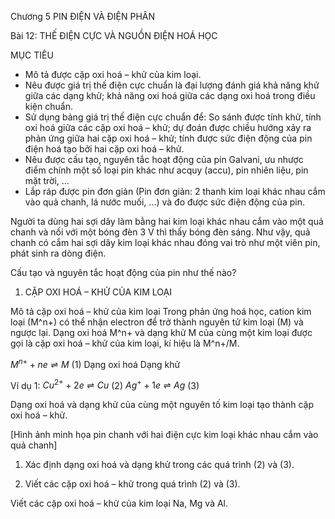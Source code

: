 Chương 5
PIN ĐIỆN VÀ ĐIỆN PHÂN

Bài 12: THẾ ĐIỆN CỰC VÀ NGUỒN ĐIỆN HOÁ HỌC

MỤC TIÊU
- Mô tả được cặp oxi hoá – khử của kim loại.
- Nêu được giá trị thế điện cực chuẩn là đại lượng đánh giá khả năng khử giữa các dạng khử; khả năng oxi hoá giữa các dạng oxi hoá trong điều kiện chuẩn.
- Sử dụng bảng giá trị thế điện cực chuẩn để: So sánh được tính khử, tính oxi hoá giữa các cặp oxi hoá – khử; dự đoán được chiều hướng xảy ra phản ứng giữa hai cặp oxi hoá – khử; tính được sức điện động của pin điện hoá tạo bởi hai cặp oxi hoá – khử.
- Nêu được cấu tạo, nguyên tắc hoạt động của pin Galvani, ưu nhược điểm chính một số loại pin khác như acquy (accu), pin nhiên liệu, pin mặt trời, ...
- Lắp ráp được pin đơn giản (Pin đơn giản: 2 thanh kim loại khác nhau cắm vào quả chanh, lá nước muối, ...) và đo được sức điện động của pin.

Người ta dùng hai sợi dây làm bằng hai kim loại khác nhau cắm vào một quả chanh và nối với một bóng đèn 3 V thì thấy bóng đèn sáng. Như vậy, quả chanh có cắm hai sợi dây kim loại khác nhau đóng vai trò như một viên pin, phát sinh ra dòng điện.

Cấu tạo và nguyên tắc hoạt động của pin như thế nào?

1. CẶP OXI HOÁ – KHỬ CỦA KIM LOẠI

Mô tả cặp oxi hoá – khử của kim loại
Trong phản ứng hoá học, cation kim loại (M^n+) có thể nhận electron để trở thành nguyên tử kim loại (M) và ngược lại. Dạng oxi hoá M^n+ và dạng khử M của cùng một kim loại được gọi là cặp oxi hoá – khử của kim loại, kí hiệu là M^n+/M.

$M^{n+} + ne \rightleftharpoons M$ (1)
Dạng oxi hoá       Dạng khử

Ví dụ 1:
$Cu^{2+} + 2e \rightleftharpoons Cu$ (2)
$Ag^+ + 1e \rightleftharpoons Ag$ (3)

Dạng oxi hoá và dạng khử của cùng một nguyên tố kim loại tạo thành cặp oxi hoá – khử.

[Hình ảnh minh họa pin chanh với hai điện cực kim loại khác nhau cắm vào quả chanh]

1. Xác định dạng oxi hoá và dạng khử trong các quá trình (2) và (3).

2. Viết các cặp oxi hoá – khử trong quá trình (2) và (3).

Viết các cặp oxi hoá – khử của kim loại Na, Mg và Al.